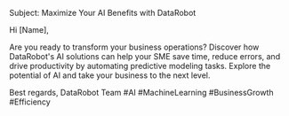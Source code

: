 Subject: Maximize Your AI Benefits with DataRobot

Hi [Name],

Are you ready to transform your business operations? Discover how DataRobot's AI solutions can help your SME save time, reduce errors, and drive productivity by automating predictive modeling tasks. Explore the potential of AI and take your business to the next level.

Best regards,
DataRobot Team
#AI #MachineLearning #BusinessGrowth #Efficiency